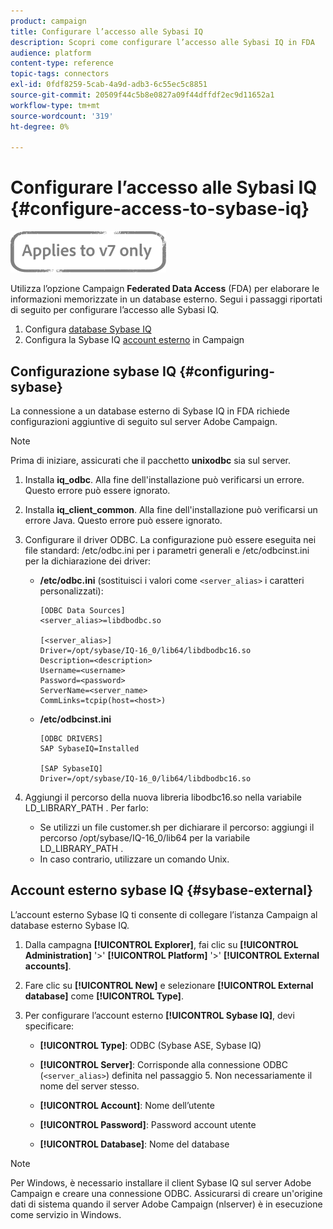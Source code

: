 ```yaml
---
product: campaign
title: Configurare l’accesso alle Sybasi IQ
description: Scopri come configurare l’accesso alle Sybasi IQ in FDA
audience: platform
content-type: reference
topic-tags: connectors
exl-id: 0fdf8259-5cab-4a9d-adb3-6c55ec5c8851
source-git-commit: 20509f44c5b8e0827a09f44dffdf2ec9d11652a1
workflow-type: tm+mt
source-wordcount: '319'
ht-degree: 0%

---
```


# Configurare l’accesso alle Sybasi IQ {#configure-access-to-sybase-iq}

![](../../assets/v7-only.svg)

Utilizza l’opzione Campaign **Federated Data Access** (FDA) per elaborare le informazioni memorizzate in un database esterno. Segui i passaggi riportati di seguito per configurare l’accesso alle Sybasi IQ.

1. Configura [database Sybase IQ](#configuring-sybase)
1. Configura la Sybase IQ [account esterno](#sybase-external) in Campaign

## Configurazione sybase IQ {#configuring-sybase}

La connessione a un database esterno di Sybase IQ in FDA richiede configurazioni aggiuntive di seguito sul server Adobe Campaign.

>[!NOTE]
>
>Prima di iniziare, assicurati che il pacchetto **unixodbc** sia sul server.

1. Installa **iq_odbc**. Alla fine dell&#39;installazione può verificarsi un errore. Questo errore può essere ignorato.

1. Installa **iq_client_common**. Alla fine dell&#39;installazione può verificarsi un errore Java. Questo errore può essere ignorato.

1. Configurare il driver ODBC. La configurazione può essere eseguita nei file standard: /etc/odbc.ini per i parametri generali e /etc/odbcinst.ini per la dichiarazione dei driver:

   * **/etc/odbc.ini**  (sostituisci i valori come  `<server_alias>` i caratteri personalizzati):

      ```
      [ODBC Data Sources]
      <server_alias>=libdbodbc.so
      
      [<server_alias>]
      Driver=/opt/sybase/IQ-16_0/lib64/libdbodbc16.so
      Description=<description>
      Username=<username>
      Password=<password>
      ServerName=<server_name>
      CommLinks=tcpip(host=<host>)
      ```

   * **/etc/odbcinst.ini**

      ```
      [ODBC DRIVERS]
      SAP SybaseIQ=Installed
      
      [SAP SybaseIQ]
      Driver=/opt/sybase/IQ-16_0/lib64/libdbodbc16.so
      ```

1. Aggiungi il percorso della nuova libreria libodbc16.so nella variabile LD_LIBRARY_PATH . Per farlo:

   * Se utilizzi un file customer.sh per dichiarare il percorso: aggiungi il percorso /opt/sybase/IQ-16_0/lib64 per la variabile LD_LIBRARY_PATH .
   * In caso contrario, utilizzare un comando Unix.

## Account esterno sybase IQ {#sybase-external}

L’account esterno Sybase IQ ti consente di collegare l’istanza Campaign al database esterno Sybase IQ.

1. Dalla campagna **[!UICONTROL Explorer]**, fai clic su **[!UICONTROL Administration]** &#39;>&#39; **[!UICONTROL Platform]** &#39;>&#39; **[!UICONTROL External accounts]**.

1. Fare clic su **[!UICONTROL New]** e selezionare **[!UICONTROL External database]** come **[!UICONTROL Type]**.

1. Per configurare l’account esterno **[!UICONTROL Sybase IQ]**, devi specificare:

   * **[!UICONTROL Type]**: ODBC (Sybase ASE, Sybase IQ)

   * **[!UICONTROL Server]**: Corrisponde alla connessione ODBC (`<server_alias>`) definita nel passaggio 5. Non necessariamente il nome del server stesso.

   * **[!UICONTROL Account]**: Nome dell’utente

   * **[!UICONTROL Password]**: Password account utente

   * **[!UICONTROL Database]**: Nome del database

>[!NOTE]
>
>Per Windows, è necessario installare il client Sybase IQ sul server Adobe Campaign e creare una connessione ODBC. Assicurarsi di creare un&#39;origine dati di sistema quando il server Adobe Campaign (nlserver) è in esecuzione come servizio in Windows.

